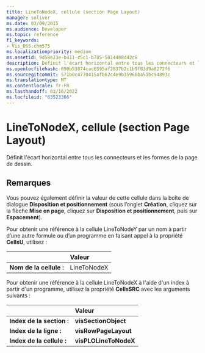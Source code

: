 ```yaml
---
title: LineToNodeX, cellule (section Page Layout)
manager: soliver
ms.date: 03/09/2015
ms.audience: Developer
ms.topic: reference
f1_keywords:
- Vis_DSS.chm575
ms.localizationpriority: medium
ms.assetid: 9d58e23e-b411-c5c1-b785-5014488d42c8
description: Définit l'écart horizontal entre tous les connecteurs et les formes de la page de dessin.
ms.openlocfilehash: 690b53874cac6595af2837b2c1b9f83d9a8272f6
ms.sourcegitcommit: 571b0c4770415afb62c4e9b35960ba51bc94893c
ms.translationtype: MT
ms.contentlocale: fr-FR
ms.lasthandoff: 03/16/2022
ms.locfileid: "63523366"
---
```

# <a name="linetonodex-cell-page-layout-section"></a>LineToNodeX, cellule (section Page Layout)

Définit l'écart horizontal entre tous les connecteurs et les formes de la page de dessin.
  
## <a name="remarks"></a>Remarques

Vous pouvez également définir la valeur de cette cellule dans la boîte de dialogue **Disposition et positionnement** (sous l’onglet **Création**, cliquez sur la flèche **Mise en page**, cliquez sur **Disposition et positionnement**, puis sur **Espacement**).
  
Pour obtenir une référence à la cellule LineToNodeY par un nom à partir d’une autre formule ou d’un programme en faisant appel à la propriété **CellsU**, utilisez : 
  
||Valeur |
|:-----|:-----|
|**Nom de la cellule :**  <br/> |LineToNodeX  <br/> |
   
Pour obtenir une référence à la cellule LineToNodeX à l'aide d'un index à partir d'un programme, utilisez la propriété **CellsSRC** avec les arguments suivants : 
  
||Valeur |
|:-----|:-----|
|**Index de la section :**  <br/> |**visSectionObject** <br/> |
|**Index de la ligne :**  <br/> |**visRowPageLayout** <br/> |
|**Index de la cellule :**  <br/> |**visPLOLineToNodeX** <br/> |
   

